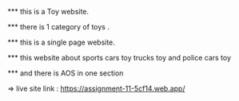 *** this is a Toy website.

*** there is 1 category of toys .

*** this is a single page website.

*** this website about sports cars toy trucks toy and police cars toy

*** and there is AOS in one section




=> live site link : https://assignment-11-5cf14.web.app/